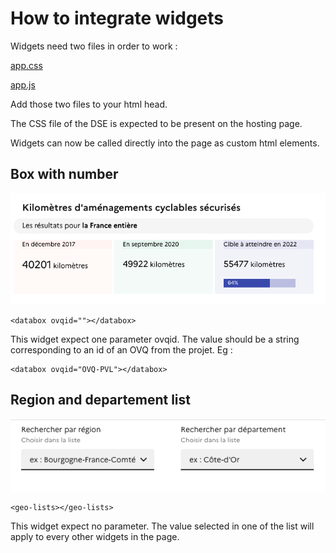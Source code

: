 # How to integrate widgets

Widgets need two files in order to work : 

[app.css](https://widgets.barometre-resultats.data.gouv.fr/css/app.css)

[app.js](https://widgets.barometre-resultats.data.gouv.fr/js/app.js)

Add those two files to your html head.

The CSS file of the DSE is expected to be present on the hosting page.

Widgets can now be called directly into the page as custom html elements.

## Box with number

![](screenshot-box.png)

```
<databox ovqid=""></databox>
```

This widget expect one parameter ovqid. The value should be a string corresponding to an id of an OVQ from the projet. Eg :  

```
<databox ovqid="OVQ-PVL"></databox>
```

## Region and departement list

![](screenshot-list.png)

```
<geo-lists></geo-lists>
```

This widget expect no parameter. The value selected in one of the list will apply to every other widgets in the page.